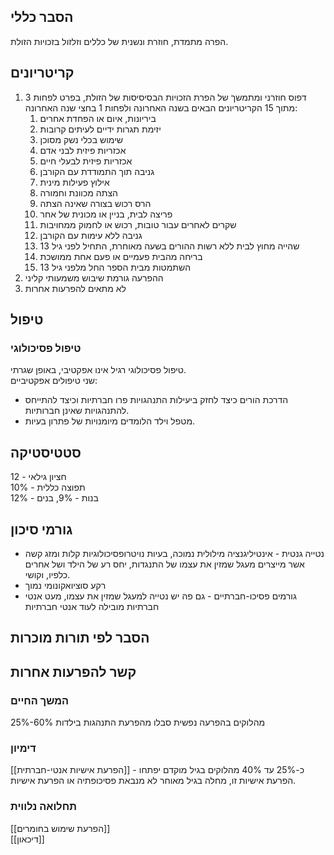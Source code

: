 ## הסבר כללי 
הפרה מתמדת, חוזרת ונשנית של כללים וזלזול בזכויות הזולת.

## קריטריונים
1. דפוס חוזרני ומתמשך של הפרת הזכויות הבסיסיסות של הזולת, בפרט לפחות 3 מתוך 15 הקריטריונים הבאים בשנה האחרונה ולפחות 1 בחצי שנה האחרונה:
	1. ביריונות, איום או הפחדת אחרים
	2. יזימת תגרות ידיים לעיתים קרובות
	3. שימוש בכלי נשק מסוכן
	4. אכזריות פיזית לבני אדם
	5. אכזריות פיזית לבעלי חיים
	6. גניבה תוך התמודדת עם הקורבן
	7. אילוץ פעילות מינית
	8. הצתה מכוונת וחמורה
	9. הרס רכוש בצורה שאינה הצתה
	10. פריצה לבית, בניין או מכונית של אחר
	11. שקרים לאחרים עבור טובות, רכוש או לחמוק ממחויבות
	12. גניבה ללא עימות עם הקורבן
	13. שהייה מחוץ לבית ללא רשות ההורים בשעה מאוחרת, התחיל לפני גיל 13
	14. בריחה מהבית פעמיים או פעם אחת ממושכת
	15. השתמטות מבית הספר החל מלפני גיל 13
2. ההפרעה גורמת שיבוש משמעותי קליני
3. לא מתאים להפרעות אחרות
## טיפול
### טיפול פסיכולוגי
טיפול פסיכולוגי רגיל אינו אפקטיבי, באופן שגרתי.  
שני טיפולים אפקטיביים:
* הדרכת הורים כיצד לחזק ביעילות התנהגויות פרו חברתיות וכיצד להתייחס להתנהגויות שאינן חברותיות.
* מטפל וילד הלומדים מיומנויות של פתרון בעיות.

## סטטיסטיקה
חציון גילאי - 12  
תפוצה כללית - 10%  
בנות - 9%, בנים - 12%
## גורמי סיכון
* נטייה גנטית - אינטיליגנציה מילולית נמוכה, בעיות נויטרופסיכולוגיות קלות ומזג קשה אשר מייצרים מעגל שמזין את עצמו של התנגדות, יחס רע של הילד ושל אחרים כלפיו, וקושי.
* רקע סוציואקונומי נמוך
* גורמים פסיכו-חברתיים - גם פה יש נטייה למעגל שמזין את עצמו, מעט אנטי חברתיות מובילה לעוד אנטי חברתיות
## הסבר לפי תורות מוכרות


## קשר להפרעות אחרות

### המשך החיים
25%-60% מהלוקים בהפרעה נפשית סבלו מהפרעת התנהגות בילדות
### דימיון
[[הפרעת אישיות אנטי-חברתית]] - כ-25% עד 40% מהלוקים בגיל מוקדם יפתחו הפרעת אישיות זו, מחלה בגיל מאוחר לא מנבאת פסיכופתיה או הפרעת אישיות.
### תחלואה נלווית  
[[הפרעת שימוש בחומרים]]  
[[דיכאון]]